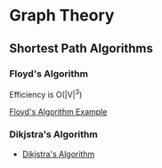 # Graph Theory

## Shortest Path Algorithms
### Floyd's Algorithm
Efficiency is O(|V|<sup>3</sup>)

[Floyd's Algorithm Example](https://www.youtube.com/watch?v=t3mf2Vu9wA4)

### Dikjstra's Algorithm
* [Dikjstra's Algorithm](https://www.youtube.com/watch?v=WN3Rb9wVYDY)
